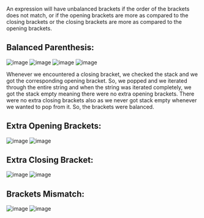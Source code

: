  An expression will have unbalanced brackets if the order of the brackets does not match, 
or if the opening brackets are more as compared to the closing brackets 
or the closing brackets are more as compared to the opening brackets. 

## Balanced Parenthesis:

![image](https://user-images.githubusercontent.com/93143005/148371589-9f16f933-e11a-4f03-9cc2-bc97561bcfa2.png)
![image](https://user-images.githubusercontent.com/93143005/148371638-9314f1b7-e9cd-4ddf-a5ef-58b37fa2dd3e.png)
![image](https://user-images.githubusercontent.com/93143005/148371663-f9326aa9-8eef-4608-8a56-554796a041c5.png)
![image](https://user-images.githubusercontent.com/93143005/148371680-269ca41e-4bbe-41b8-b9ba-cb426ec8b822.png)

Whenever we encountered a closing bracket, we checked the stack and we got the corresponding opening bracket.
So, we popped and we iterated through the entire string and when the string was iterated completely,
we got the stack empty meaning there were no extra opening brackets. 
There were no extra closing brackets also as we never got stack
empty whenever we wanted to pop from it. So, the brackets were balanced.

## Extra Opening Brackets:

![image](https://user-images.githubusercontent.com/93143005/148371872-83134541-d9f5-40da-978b-c31bd7cb791f.png)
![image](https://user-images.githubusercontent.com/93143005/148371892-c11ea5d1-5cf7-4a4e-8de7-3f27166cd583.png)

## Extra Closing Bracket:

![image](https://user-images.githubusercontent.com/93143005/148371961-8e448c5c-bf4b-4855-9b42-8341341b6e41.png)
![image](https://user-images.githubusercontent.com/93143005/148371971-1efdad12-8c67-4895-87c8-bfb9af3e5d1e.png)

## Brackets Mismatch:

![image](https://user-images.githubusercontent.com/93143005/148372014-842d87e7-25a8-459c-b35c-716d75cc95fa.png)
![image](https://user-images.githubusercontent.com/93143005/148372029-c0604b00-b101-48ea-8f1f-5acdb03c81c1.png)




